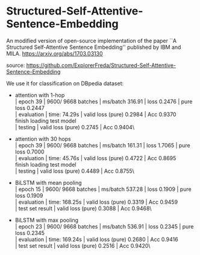 # Structured-Self-Attentive-Sentence-Embedding
An modified version of open-source implementation of the paper ``A Structured Self-Attentive Sentence Embedding'' published by IBM and MILA. 
https://arxiv.org/abs/1703.03130

source: https://github.com/ExplorerFreda/Structured-Self-Attentive-Sentence-Embedding

We use it for classification on DBpedia dataset: 
* attention with 1-hop\
| epoch  39 |  9600/ 9668 batches | ms/batch 316.91 | loss 0.2476 | pure loss 0.2447\
| evaluation | time: 74.29s | valid loss (pure) 0.2984 | Acc   0.9370\
finish loading test model\
| testing | valid loss (pure) 0.2745 | Acc   0.9404\

* attention with 30 hops\
| epoch  39 |  9600/ 9668 batches | ms/batch 161.31 | loss 1.7065 | pure loss 0.7000\
| evaluation | time: 45.76s | valid loss (pure) 0.4722 | Acc   0.8695\
finish loading test model\
| testing | valid loss (pure) 0.4489 | Acc   0.8755\

* BiLSTM with mean pooling\
| epoch  15 |  9600/ 9668 batches | ms/batch 537.28 | loss 0.1909 | pure loss 0.1909\
| evaluation | time: 168.25s | valid loss (pure) 0.3319 | Acc   0.9459\
| test set result | valid loss (pure) 0.3088 | Acc   0.9468\

* BiLSTM with max pooling\
| epoch  23 |  9600/ 9668 batches | ms/batch 536.91 | loss 0.2345 | pure loss 0.2345\
| evaluation | time: 169.24s | valid loss (pure) 0.2680 | Acc   0.9416\
| test set result | valid loss (pure) 0.2516 | Acc   0.9420\
